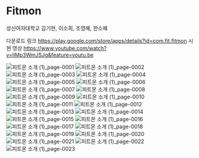 # Fitmon
성신여자대학교 김기현, 이소희, 조영혜, 한소혜

다운로드 링크
https://play.google.com/store/apps/details?id=com.fit.fitmon
시현 영상
https://www.youtube.com/watch?v=liMp3WmJSJg&feature=youtu.be

![피트몬 소개 (1)_page-0001](https://github.com/dudgp128/Fitmon/assets/59547170/5728e8ac-d5a1-4e28-b03b-4b1947d9ca32)
![피트몬 소개 (1)_page-0002](https://github.com/dudgp128/Fitmon/assets/59547170/b80f1aa4-59aa-40d8-9e94-e4dd8351c877)
![피트몬 소개 (1)_page-0003](https://github.com/dudgp128/Fitmon/assets/59547170/fc40bf96-2aca-434f-a2ca-7bd645ebd45d)
![피트몬 소개 (1)_page-0004](https://github.com/dudgp128/Fitmon/assets/59547170/338688f3-2159-4222-93e1-64664028fc58)
![피트몬 소개 (1)_page-0005](https://github.com/dudgp128/Fitmon/assets/59547170/2b8dcbe7-ab14-44dd-b1b0-744615e0315f)
![피트몬 소개 (1)_page-0006](https://github.com/dudgp128/Fitmon/assets/59547170/faf31f5a-ecf0-41f6-a18b-5f8857d11811)
![피트몬 소개 (1)_page-0007](https://github.com/dudgp128/Fitmon/assets/59547170/5e4a7c18-efc6-490f-8b1c-a113c5caebea)
![피트몬 소개 (1)_page-0008](https://github.com/dudgp128/Fitmon/assets/59547170/f1e4500d-9bc3-4a2e-83e3-e7eac7420e18)
![피트몬 소개 (1)_page-0009](https://github.com/dudgp128/Fitmon/assets/59547170/aee91a10-6ee0-4b3f-8644-523d00f44841)
![피트몬 소개 (1)_page-0010](https://github.com/dudgp128/Fitmon/assets/59547170/baa8696c-d054-4b12-858f-afb6eebaabc7)
![피트몬 소개 (1)_page-0011](https://github.com/dudgp128/Fitmon/assets/59547170/fadd1bfa-1ace-4744-9204-a28d1d94e5df)
![피트몬 소개 (1)_page-0012](https://github.com/dudgp128/Fitmon/assets/59547170/69aaf265-0e9e-4283-b9d2-d5b0ec60886d)
![피트몬 소개 (1)_page-0013](https://github.com/dudgp128/Fitmon/assets/59547170/51b8c1c1-a939-4469-b34b-33ee292e684c)
![피트몬 소개 (1)_page-0014](https://github.com/dudgp128/Fitmon/assets/59547170/df3cffa2-8259-4f11-a0fb-eb490abd8846)
![피트몬 소개 (1)_page-0015](https://github.com/dudgp128/Fitmon/assets/59547170/c1fd79fc-0cc0-4829-8e94-8a1b60d543b0)
![피트몬 소개 (1)_page-0016](https://github.com/dudgp128/Fitmon/assets/59547170/4a0cbb2b-e84d-4f10-95e9-57d342796520)
![피트몬 소개 (1)_page-0017](https://github.com/dudgp128/Fitmon/assets/59547170/e783994e-cee0-46c7-b54f-af5d5068cca5)
![피트몬 소개 (1)_page-0018](https://github.com/dudgp128/Fitmon/assets/59547170/fc79938b-d52a-4972-9ec2-ebb054ed6604)
![피트몬 소개 (1)_page-0019](https://github.com/dudgp128/Fitmon/assets/59547170/456484c2-4eeb-4ed2-98f8-09cd1e589b26)
![피트몬 소개 (1)_page-0020](https://github.com/dudgp128/Fitmon/assets/59547170/f2f17aee-448f-48a6-8489-308d201e09bc)
![피트몬 소개 (1)_page-0021](https://github.com/dudgp128/Fitmon/assets/59547170/844d2921-ee5d-46dd-99ce-bd1aa49842c3)
![피트몬 소개 (1)_page-0022](https://github.com/dudgp128/Fitmon/assets/59547170/a66a82c1-162a-4ec1-9f70-a3c6b8d99ad0)
![피트몬 소개 (1)_page-0023](https://github.com/dudgp128/Fitmon/assets/59547170/58e25ca7-0e5f-4624-abea-960cc1cd8579)
